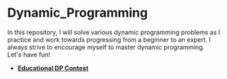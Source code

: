 # Dynamic_Programming
In this repository, I will solve various dynamic programming problems as I practice and work towards progressing from a beginner to an expert. I always strive to encourage myself to master dynamic programming.</br>
Let's have fun! </br>
- **[Educational DP Contest](https://codeforces.com/)** 
